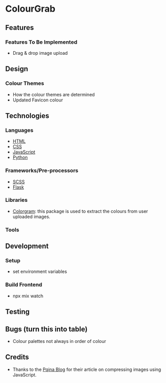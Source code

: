 # ColourGrab

## Features

### Features To Be Implemented
- Drag & drop image upload

## Design

### Colour Themes
- How the colour themes are determined
- Updated Favicon colour

## Technologies

### Languages
- [HTML](https://developer.mozilla.org/en-US/docs/Web/HTML)
- [CSS](https://developer.mozilla.org/en-US/docs/Web/CSS)
- [JavaScript](https://developer.mozilla.org/en-US/docs/Learn/JavaScript)
- [Python](https://www.python.org/)

### Frameworks/Pre-processors
- [SCSS](https://sass-lang.com/)
- [Flask](https://flask.palletsprojects.com/en/3.0.x/)

### Libraries
- [Colorgram](https://pypi.org/project/colorgram.py/): this package is used to extract the colours from user uploaded images.

### Tools

## Development

### Setup
- set environment variables

### Build Frontend
- npx mix watch

## Testing

## Bugs (turn this into table)
- Colour palettes not always in order of colour

## Credits
- Thanks to the [Pqina Blog](https://pqina.nl/blog/compress-image-before-upload/#saving-the-compressed-image-back-to-the-file-input) for their article on compressing images using JavaScript.